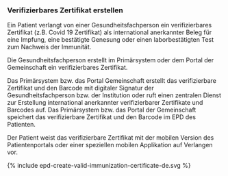 ### Verifizierbares Zertifikat erstellen

Ein Patient verlangt von einer Gesundheitsfachperson ein verifizierbares Zertifikat (z.B. Covid 19 Zertifikat) als international anerkannter Beleg für eine Impfung, eine bestätigte Genesung oder einen laborbestätigten Test zum Nachweis der Immunität.

Die Gesundheitsfachperson erstellt im Primärsystem oder dem Portal der Gemeinschaft ein verifizierbares Zertifikat.

Das Primärsystem bzw. das Portal Gemeinschaft erstellt das verifizierbare Zertifikat und den Barcode mit digitaler Signatur der Gesundheitsfachperson bzw. der Institution oder ruft einen zentralen Dienst zur Erstellung international anerkannter verifizierbarer Zertifikate und Barcodes auf. Das Primärsystem bzw. das Portal der Gemeinschaft speichert das verifizierbare Zertifikat und den Barcode im EPD des Patienten.

Der Patient weist das verifizierbare Zertifikat mit der mobilen Version des Patientenportals oder einer speziellen mobilen Applikation auf Verlangen vor.

<div>{% include epd-create-valid-immunization-certificate-de.svg %}</div>

